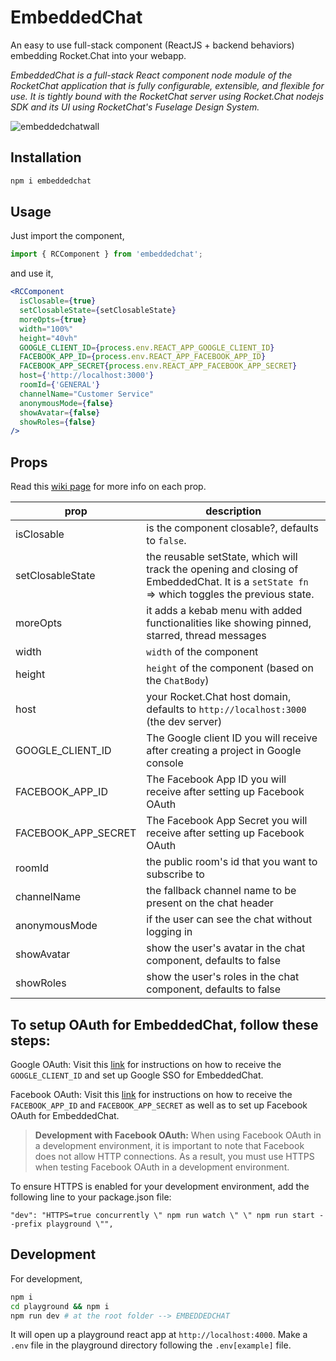# EmbeddedChat

An easy to use full-stack component (ReactJS + backend behaviors) embedding Rocket.Chat into your webapp.

_EmbeddedChat is a full-stack React component node module of the RocketChat application that is fully configurable, extensible, and flexible for use. It is tightly bound with the RocketChat server using Rocket.Chat nodejs SDK and its UI using RocketChat's Fuselage Design System._

![embeddedchatwall](https://user-images.githubusercontent.com/73601258/178119162-ecabb9b7-e3ae-4c70-8ab2-f6c02856f4c6.png)

## Installation

```bash
npm i embeddedchat
```

## Usage

Just import the component,

```javascript
import { RCComponent } from 'embeddedchat';
```

and use it,

```jsx
<RCComponent
  isClosable={true}
  setClosableState={setClosableState}
  moreOpts={true}
  width="100%"
  height="40vh"
  GOOGLE_CLIENT_ID={process.env.REACT_APP_GOOGLE_CLIENT_ID}
  FACEBOOK_APP_ID={process.env.REACT_APP_FACEBOOK_APP_ID}
  FACEBOOK_APP_SECRET{process.env.REACT_APP_FACEBOOK_APP_SECRET}
  host={'http://localhost:3000'}
  roomId={'GENERAL'}
  channelName="Customer Service"
  anonymousMode={false}
  showAvatar={false}
  showRoles={false}
/>
```

## Props

Read this [wiki page](https://github.com/RocketChat/EmbeddedChat/wiki/Roots-of-EmbeddedChat) for more info on each prop.

| prop             | description                                                                                                                                 |
| ---------------- | ------------------------------------------------------------------------------------------------------------------------------------------- |
| isClosable       | is the component closable?, defaults to `false`.                                                                                            |
| setClosableState | the reusable setState, which will track the opening and closing of EmbeddedChat. It is a `setState fn` => which toggles the previous state. |
| moreOpts         | it adds a kebab menu with added functionalities like showing pinned, starred, thread messages                                               |
| width            | `width` of the component                                                                                                                    |
| height           | `height` of the component (based on the `ChatBody`)                                                                                         |
| host             | your Rocket.Chat host domain, defaults to `http://localhost:3000` (the dev server)                                                          |
| GOOGLE_CLIENT_ID | The Google client ID you will receive after creating a project in Google console                                   |
| FACEBOOK_APP_ID  | The Facebook App ID you will receive after setting up Facebook OAuth |
| FACEBOOK_APP_SECRET|  The Facebook App Secret you will receive after setting up Facebook OAuth |
| roomId           | the public room's id that you want to subscribe to                                                                                          |
| channelName      | the fallback channel name to be present on the chat header                                                                                  |
| anonymousMode    | if the user can see the chat without logging in                                                                                             |
| showAvatar       | show the user's avatar in the chat component, defaults to false                                                                             |
| showRoles        | show the user's roles in the chat component, defaults to false                                                                              |

## To setup OAuth for EmbeddedChat, follow these steps:

Google OAuth: Visit this [link](https://docs.rocket.chat/use-rocket.chat/rocket.chat-workspace-administration/settings/oauth/google-oauth-setup) for instructions on how to receive the `GOOGLE_CLIENT_ID` and set up Google SSO for EmbeddedChat.

Facebook OAuth: Visit this [link](https://docs.rocket.chat/use-rocket.chat/rocket.chat-workspace-administration/settings/oauth/facebook-oauth-setup) for instructions on how to receive the `FACEBOOK_APP_ID` and `FACEBOOK_APP_SECRET` as well as to set up Facebook OAuth for EmbeddedChat.

> **Development with Facebook OAuth:**  When using Facebook OAuth in a development environment, it is important to note that Facebook does not allow HTTP connections. As a result, you must use HTTPS when testing Facebook OAuth in a development environment.

To ensure HTTPS is enabled for your development environment, add the following line to your package.json file:

```
"dev": "HTTPS=true concurrently \" npm run watch \" \" npm run start --prefix playground \"",

```

## Development

For development,

```bash
npm i
cd playground && npm i
npm run dev # at the root folder --> EMBEDDEDCHAT

```

It will open up a playground react app at `http://localhost:4000`.
Make a `.env` file in the playground directory following the `.env[example]` file.
